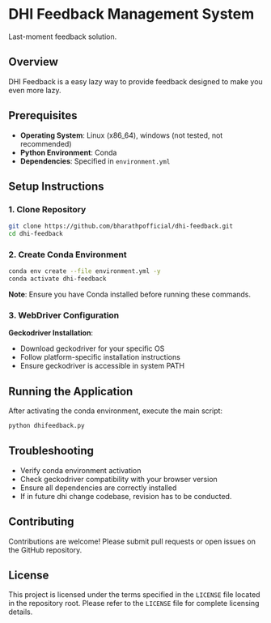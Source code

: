 # DHI Feedback Management System

Last-moment feedback solution.

## Overview

DHI Feedback is a easy lazy way to provide feedback designed to make you even more lazy.

## Prerequisites

- **Operating System**: Linux (x86_64), windows (not tested, not recommended)
- **Python Environment**: Conda
- **Dependencies**: Specified in `environment.yml`

## Setup Instructions

### 1. Clone Repository

```bash
git clone https://github.com/bharathpofficial/dhi-feedback.git
cd dhi-feedback
```

### 2. Create Conda Environment

```bash
conda env create --file environment.yml -y
conda activate dhi-feedback
```

**Note**: Ensure you have Conda installed before running these commands.

### 3. WebDriver Configuration

**Geckodriver Installation**:
- Download geckodriver for your specific OS
- Follow platform-specific installation instructions
- Ensure geckodriver is accessible in system PATH

## Running the Application

After activating the conda environment, execute the main script:

```bash
python dhifeedback.py
```

## Troubleshooting

- Verify conda environment activation
- Check geckodriver compatibility with your browser version
- Ensure all dependencies are correctly installed
- If in future dhi change codebase, revision has to be conducted.

## Contributing

Contributions are welcome! Please submit pull requests or open issues on the GitHub repository.

## License

This project is licensed under the terms specified in the `LICENSE` file located in the repository root. Please refer to the `LICENSE` file for complete licensing details.
